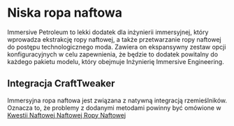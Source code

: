 # Niska ropa naftowa

Immersive Petroleum to lekki dodatek dla inżynierii immersyjnej, który wprowadza ekstrakcję ropy naftowej, a także przetwarzanie ropy naftowej do postępu technologicznego moda. Zawiera on ekspansywny zestaw opcji konfiguracyjnych w celu zapewnienia, że będzie to dodatek powitalny do każdego pakietu modelu, który obejmuje Inżynierię Immersive Engineering.

## Integracja CraftTweaker

Immersyjna ropa naftowa jest związana z natywną integracją rzemieślników. Oznacza to, że problemy z dodanymi metodami powinny być omówione w [Kwestii Naftowej Naftowej Ropy Naftowej](https://github.com/Flaxbeard/ImmersivePetroleum/issues)